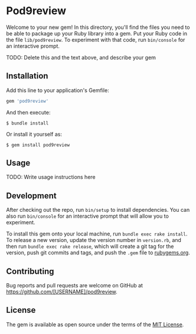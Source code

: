 # Pod9review

Welcome to your new gem! In this directory, you'll find the files you need to be able to package up your Ruby library into a gem. Put your Ruby code in the file `lib/pod9review`. To experiment with that code, run `bin/console` for an interactive prompt.

TODO: Delete this and the text above, and describe your gem

## Installation

Add this line to your application's Gemfile:

```ruby
gem 'pod9review'
```

And then execute:

    $ bundle install

Or install it yourself as:

    $ gem install pod9review

## Usage

TODO: Write usage instructions here

## Development

After checking out the repo, run `bin/setup` to install dependencies. You can also run `bin/console` for an interactive prompt that will allow you to experiment.

To install this gem onto your local machine, run `bundle exec rake install`. To release a new version, update the version number in `version.rb`, and then run `bundle exec rake release`, which will create a git tag for the version, push git commits and tags, and push the `.gem` file to [rubygems.org](https://rubygems.org).

## Contributing

Bug reports and pull requests are welcome on GitHub at https://github.com/[USERNAME]/pod9review.


## License

The gem is available as open source under the terms of the [MIT License](https://opensource.org/licenses/MIT).
